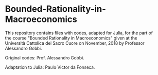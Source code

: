 # Bounded-Rationality-in-Macroeconomics

This repository contains files with codes, adapted for Julia, for the part of the course "Bounded Rationality in Macroeconomics" given at the Università Cattolica del Sacro Cuore on November, 2018 by Professor Alessandro Gobbi.

Original codes: Prof. Alessandro Gobbi.

Adaptation to Julia: Paulo Victor da Fonseca.
